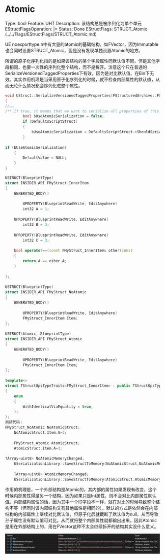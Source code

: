 # Atomic

Type: bool
Feature: UHT
Description: 该结构总是被序列化为单个单元
EStructFlagsOperation: |=
Status: Done
EStructFlags: STRUCT_Atomic (../../Flags/EStructFlags/STRUCT_Atomic.md)

UE noexporttype.h中有大量的atomic的基础结构，如FVector，因为Immutable也会同时设置STRUCT_Atomic，但是没有发现单独设置Atomic的地方。

所谓的原子化序列化指的是如果该结构的某个字段属性同默认值不同，但是其他字段相同，也要一次性的序列化整个结构，而不是拆开。注意这个只在普通的SerializeVersionedTaggedProperties下有效，因为是对比默认值。在Bin下无效。其实作用机理是当采用原子化序列化的时候，就不检查内部属性的默认值，从而无论什么情况都会序列化进整个属性。

```cpp
void UStruct::SerializeVersionedTaggedProperties(FStructuredArchive::FSlot Slot, uint8* Data, UStruct* DefaultsStruct, uint8* Defaults, const UObject* BreakRecursionIfFullyLoad) const
{
//……
/** If true, it means that we want to serialize all properties of this struct if any properties differ from defaults */
		bool bUseAtomicSerialization = false;
		if (DefaultsScriptStruct)
		{
			bUseAtomicSerialization = DefaultsScriptStruct->ShouldSerializeAtomically(UnderlyingArchive);
		}

if (bUseAtomicSerialization)
	{
		DefaultValue = NULL;
	}
}

```

```cpp
USTRUCT(BlueprintType)
struct INSIDER_API FMyStruct_InnerItem
{
	GENERATED_BODY()

		UPROPERTY(BlueprintReadWrite, EditAnywhere)
		int32 A = 1;

	UPROPERTY(BlueprintReadWrite, EditAnywhere)
		int32 B = 2;

	UPROPERTY(BlueprintReadWrite, EditAnywhere)
		int32 C = 3;

	bool operator==(const FMyStruct_InnerItem& other)const
	{
		return A == other.A;
	}

};

USTRUCT(BlueprintType)
struct INSIDER_API FMyStruct_NoAtomic
{
	GENERATED_BODY()

		UPROPERTY(BlueprintReadWrite, EditAnywhere)
		FMyStruct_InnerItem Item;
};

USTRUCT(Atomic, BlueprintType)
struct INSIDER_API FMyStruct_Atomic
{
	GENERATED_BODY()

		UPROPERTY(BlueprintReadWrite, EditAnywhere)
		FMyStruct_InnerItem Item;
};

template<>
struct TStructOpsTypeTraits<FMyStruct_InnerItem> : public TStructOpsTypeTraitsBase2<FMyStruct_InnerItem>
{
	enum
	{
		WithIdenticalViaEquality = true,
	};
};
测试代码：
FMyStruct_NoAtomic NoAtomicStruct;
	NoAtomicStruct.Item.A=3;

	FMyStruct_Atomic AtomicStruct;
	AtomicStruct.Item.A=3;

TArray<uint8> NoAtomicMemoryChanged;
	USerializationLibrary::SaveStructToMemory(NoAtomicStruct,NoAtomicMemoryChanged,EInsiderSerializationFlags::CheckDefaults);

	TArray<uint8> AtomicMemoryChanged;
	USerializationLibrary::SaveStructToMemory(AtomicStruct,AtomicMemoryChanged,EInsiderSerializationFlags::CheckDefaults);
```

作用的机理是，一个外部结构是Atomic的，其内部的属性如果发现有改变，这个时候内部属性得是另一个结构，因为如果只是Int属性，则不会对比内部属性默认值。内部结构属性的话，因为其中一个ID字段不一样，就在对比的时候导致整个结构不等（但同时该内部结构又有其他属性是相同的）。默认的方式是依然会在内部结构的内部属性上继续对比默认值，但原子化后就截断了默认值为null，从而导致孙子属性没有默认值可对比，从而就把整个内部属性就都输出出来。因此Atomic是用在外部结构上的，用在FVector这种不太会继续拆开的结构其实没什么意义。

![Untitled](Atomic/Untitled.png)